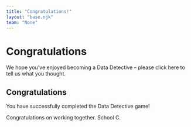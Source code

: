 ```yaml
---
title: "Congratulations!"
layout: "base.njk"
team: "None"
---
```


# Congratulations

We hope you’ve enjoyed becoming a Data Detective – please click here to tell us what you thought.

<div class="document certificate">


## Congratulations

<span id="name"></span>




</div>



<div class="grid grid-md-2 two-column-md">
  <div class="mb1 grid-column-2">
  <script src="/js/lottie-player.js"></script>

<lottie-player autoplay loop mode="normal" src="/js/53882-distance-education.json" style="width: 50vh"> </lottie-player>
  </div>

  <div class="grid-column-1">

You have successfully completed the Data Detective game!



Congratulations on working together. School C.

<!-- School X has been identified as the place where the outbreak is most likely to hit next. Resources will be directed etc.

Recap of main issues – why data sharing is important, how data are shared. We could include a video of researcher(s) describing how they use data in their job, equating the stages of the game to how it works in real life…

Evaluation  - a few tick box questions, plus free text box for comments

Option to now play the game again as the other team. NB the final outcome will always be the same, but this would reiterate how the other team’s data used different IDs, and initially came up with the wrong answer when using just their own data.
 -->




</div>
<script type="text/javascript">
  function store(){
     var inputName= document.getElementById("fullName");
     localStorage.setItem("fullName", inputName.value);
  }


  </script>
<script>

  // Retrieve
  document.getElementById("name").innerHTML = localStorage.getItem("fullName");

</script>